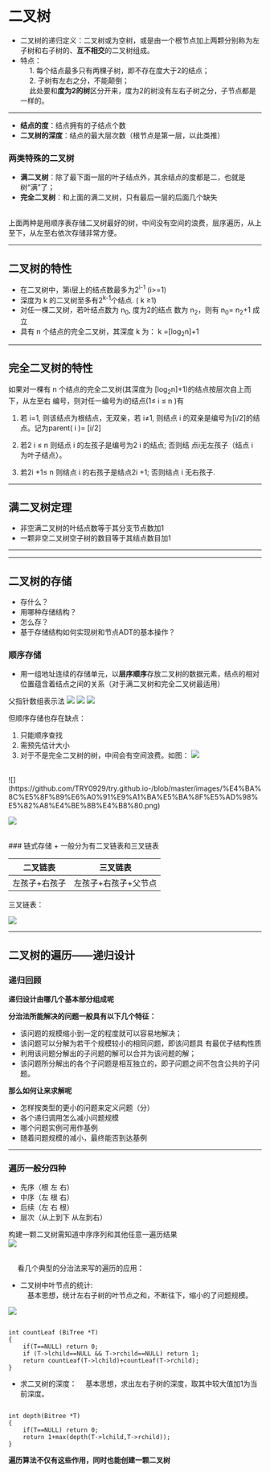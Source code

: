 # 二叉树

+ 二叉树的递归定义：二叉树或为空树，或是由一个根节点加上两颗分别称为左子树和右子树的、**互不相交**的二叉树组成。  
+ 特点：  
&emsp; 1. 每个结点最多只有两棵子树，即不存在度大于2的结点；  
&emsp; 2. 子树有左右之分，不能颠倒；  
&emsp; 此处要和**度为2的树**区分开来，度为2的树没有左右子树之分，子节点都是一样的。

-----
+ **结点的度**：结点拥有的子结点个数
+ **二叉树的深度**：结点的最大层次数（根节点是第一层，以此类推）
### 两类特殊的二叉树
+ **满二叉树**：除了最下面一层的叶子结点外，其余结点的度都是二，也就是树“满”了；
+ **完全二叉树**：和上面的满二叉树，只有最后一层的后面几个缺失  
<br />
上面两种是用顺序表存储二叉树最好的树，中间没有空间的浪费，层序遍历，从上至下，从左至右依次存储非常方便。

-----
## 二叉树的特性

+ 在二叉树中，第i层上的结点数最多为2<sup>i-1</sup> (i>=1)  
+ 深度为 k 的二叉树至多有2<sup>k-1</sup>个结点. ( k ≥1)
+ 对任一棵二叉树，若叶结点数为 n<sub>0</sub>, 度为2的结点 数为 n<sub>2</sub>，则有 n<sub>0</sub>= n<sub>2</sub>+1 成立
+ 具有 n 个结点的完全二叉树，其深度 k 为： k =[log<sub>2</sub>n]+1

-----
## 完全二叉树的特性
如果对一棵有 n 个结点的完全二叉树(其深度为 [log<sub>2</sub>n]+1)的结点按层次自上而下，从左至右 编号，则对任一编号为i的结点(1≤ i ≤ n )有  


1. 若 i=1, 则该结点为根结点，无双亲，若 i≠1, 则结点 i 的双亲是编号为[i/2]的结点。记为parent( i )= [i/2]  

2. 若2 i ≤ n 则结点 i 的左孩子是编号为2 i 的结点; 否则结 点i无左孩子（结点 i 为叶子结点）。

3. 若2i +1≤ n 则结点 i 的右孩子是结点2i +1;  否则结点 i 无右孩子.

-----
## 满二叉树定理
+ 非空满二叉树的叶结点数等于其分支节点数加1
+ 一颗非空二叉树空子树的数目等于其结点数目加1

------
------
## 二叉树的存储
+ 存什么？
+ 用哪种存储结构？
+ 怎么存？
+ 基于存储结构如何实现树和节点ADT的基本操作？

### 顺序存储
+ 用一组地址连续的存储单元，以**层序顺序**存放二叉树的数据元素，结点的相对位置蕴含着结点之间的关系（对于满二叉树和完全二叉树最适用）  


父指针数组表示法
![](https://github.com/TRY0929/try.github.io-/blob/master/images/%E7%88%B6%E6%8C%87%E9%92%88%E6%95%B0%E7%BB%84%E8%A1%A8%E7%A4%BA%E6%B3%95.png)
![](https://github.com/TRY0929/try.github.io-/blob/master/images/%E5%AD%90%E8%8A%82%E7%82%B9%E8%A1%A8%E7%A4%BA%E6%B3%95.png)
![](https://github.com/TRY0929/try.github.io-/blob/master/images/%E5%B7%A6%E5%AD%90%E8%8A%82%E7%82%B9%E5%8F%B3%E5%85%84%E5%BC%9F%E8%8A%82%E7%82%B9%E8%A1%A8%E7%A4%BA%E6%B3%95.png)

但顺序存储也存在缺点：

1. 只能顺序查找
2. 需预先估计大小
3. 对于不是完全二叉树的树，中间会有空间浪费。如图：
![](https://github.com/TRY0929/try.github.io-/blob/master/images/%E4%BA%8C%E5%8F%89%E6%A0%91%E9%A1%BA%E5%BA%8F%E5%AD%98%E5%82%A8%E7%A9%BA%E9%97%B4%E6%B5%AA%E8%B4%B9.png)
<br />
![](https://github.com/TRY0929/try.github.io-/blob/master/images/%E4%BA%8C%E5%8F%89%E6%A0%91%E9%A1%BA%E5%BA%8F%E5%AD%98%E5%82%A8%E4%BE%8B%E4%B8%80.png)

![](https://github.com/TRY0929/try.github.io-/blob/master/images/%E4%BA%8C%E5%8F%89%E6%A0%91%E9%A1%BA%E5%BA%8F%E5%AD%98%E5%82%A8%E4%BE%8B%E4%BA%8C.png)


<br />
### 链式存储
+ 一般分为有二叉链表和三叉链表

| 二叉链表 | 三叉链表|
| ------- | --------|
| 左孩子+右孩子 | 左孩子+右孩子+父节点|

三叉链表：

![](https://github.com/TRY0929/try.github.io-/blob/master/images/%E4%B8%89%E5%8F%89%E9%93%BE%E8%A1%A8.png)

-----
## 二叉树的遍历——递归设计
### 递归回顾
**递归设计由哪几个基本部分组成呢**

**分治法所能解决的问题一般具有以下几个特征：**

+ 该问题的规模缩小到一定的程度就可以容易地解决；
+ 该问题可以分解为若干个规模较小的相同问题，即该问题具
有最优子结构性质
+ 利用该问题分解出的子问题的解可以合并为该问题的解；
+ 该问题所分解出的各个子问题是相互独立的，即子问题之间不包含公共的子问题。

**那么如何让来求解呢**

+ 怎样按类型的更小的问题来定义问题（分）
+ 各个递归调用怎么减小问题规模
+ 哪个问题实例可用作基例
+ 随着问题规模的减小，最终能否到达基例

-----
### 遍历一般分四种
+ 先序（根 左 右）
+ 中序（左 根 右）
+ 后续（左 右 根）
+ 层次（从上到下 从左到右）

构建一颗二叉树需知道中序序列和其他任意一遍历结果  
![](https://github.com/TRY0929/try.github.io-/blob/master/images/%E5%85%88%2B%E4%B8%AD.png)

<br />
&emsp; 看几个典型的分治法来写的遍历的应用：

+ 二叉树中叶节点的统计:  
&emsp;基本思想，统计左右子树的叶节点之和，不断往下，缩小的了问题规模。

![](https://github.com/TRY0929/try.github.io-/blob/master/images/%E4%BA%8C%E5%8F%89%E6%A0%91%E5%8F%B6%E7%BB%93%E7%82%B9%E6%95%B0.png)
```  

int countLeaf (BiTree *T)
{
    if(T==NULL) return 0;  
    if (T->lchild==NULL && T->rchild==NULL) return 1;  
    return countLeaf(T->lchild)+countLeaf(T->rchild);  
}

```

+ 求二叉树的深度：
&emsp;基本思想，求出左右子树的深度，取其中较大值加1为当前深度。

```  

int depth(Bitree *T)  
{  
    if(T==NULL) return 0;  
    return 1+max(depth(T->lchild,T->rchild));  
}

```

**遍历算法不仅有这些作用，同时也能创建一颗二叉树**